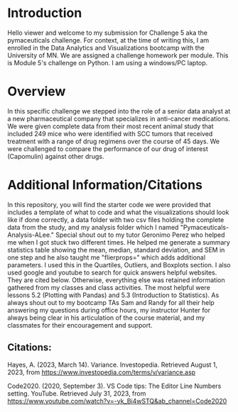 # Introduction

Hello viewer and welcome to my submission for Challenge 5 aka the pymaceuticals challenge. For context, at the time of writing this, I am enrolled in the Data Analytics and Visualizations bootcamp with the University of MN. We are assigned a challenge homework per module. This is Module 5's challenge on Python. I am using a windows/PC laptop.

# Overview

In this specific challenge we stepped into the role of a senior data analyst at a new pharmaceutical company that specializes in anti-cancer medications. We were given complete data from their most recent animal study that included 249 mice who were identified with SCC tumors that received treatment with a range of drug regimens over the course of 45 days. We were challenged to compare the performance of our drug of interest (Capomulin) against other drugs. 

# Additional Information/Citations

In this repository, you will find the starter code we were provided that includes a template of what to code and what the visualizations should look like if done correctly, a data folder with two csv files holding the complete data from the study, and my analysis folder which I named "Pymaceuticals-Analysis-ALee." Special shout out to my tutor Geronimo Perez who helped me when I got stuck two different times. He helped me generate a summary statistics table showing the mean, median, standard deviation, and SEM in one step and he also taught me "flierprops=" which adds additional parameters. I used this in the Quartiles, Outliers, and Boxplots section. I also used google and youtube to search for quick answers helpful websites. They are cited below. Otherwise, everything else was retained information gathered from my classes and class activities. The most helpful were lessons 5.2 (Plotting with Pandas) and 5.3 (Introduction to Statistics). As always shout out to my bootcamp TAs Sam and Randy for all their help answering my questions during office hours, my instructor Hunter for always being clear in his articulation of the course material, and my classmates for their encouragement and support.

## Citations:
Hayes, A. (2023, March 14). Variance. Investopedia. Retrieved August 1, 2023, from https://www.investopedia.com/terms/v/variance.asp

Code2020. (2020, September 3). VS Code tips: The Editor Line Numbers setting. YouTube. Retrieved July 31, 2023, from https://www.youtube.com/watch?v=-yk_Bi4wSTQ&ab_channel=Code2020



